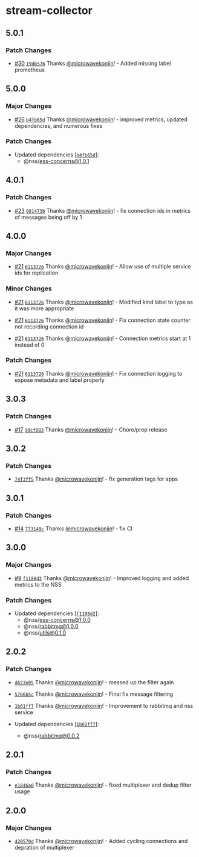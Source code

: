 # stream-collector

## 5.0.1

### Patch Changes

- [#30](https://github.com/nanite-systems/stream/pull/30) [`19db576`](https://github.com/nanite-systems/stream/commit/19db576f78711018b776e2ea09315d4c2d81e2e8) Thanks [@microwavekonijn](https://github.com/microwavekonijn)! - Added missing label prometheus

## 5.0.0

### Major Changes

- [#26](https://github.com/nanite-systems/stream/pull/26) [`b4fb65d`](https://github.com/nanite-systems/stream/commit/b4fb65d086de8591f68ea2928adf41618463bfef) Thanks [@microwavekonijn](https://github.com/microwavekonijn)! - improved metrics, updated dependencies, and numerous fixes

### Patch Changes

- Updated dependencies [[`b4fb65d`](https://github.com/nanite-systems/stream/commit/b4fb65d086de8591f68ea2928adf41618463bfef)]:
  - @nss/ess-concerns@1.0.1

## 4.0.1

### Patch Changes

- [#23](https://github.com/nanite-systems/stream/pull/23) [`081473b`](https://github.com/nanite-systems/stream/commit/081473bd45d2334464ffe065fe41652d1c1bf4f8) Thanks [@microwavekonijn](https://github.com/microwavekonijn)! - fix connection ids in metrics of messages being off by 1

## 4.0.0

### Major Changes

- [#21](https://github.com/nanite-systems/stream/pull/21) [`6113726`](https://github.com/nanite-systems/stream/commit/6113726b96994eacc36ea5d7fe586233715a9e5b) Thanks [@microwavekonijn](https://github.com/microwavekonijn)! - Allow use of multiple service ids for replication

### Minor Changes

- [#21](https://github.com/nanite-systems/stream/pull/21) [`6113726`](https://github.com/nanite-systems/stream/commit/6113726b96994eacc36ea5d7fe586233715a9e5b) Thanks [@microwavekonijn](https://github.com/microwavekonijn)! - Modified kind label to type as it was more appropriate

- [#21](https://github.com/nanite-systems/stream/pull/21) [`6113726`](https://github.com/nanite-systems/stream/commit/6113726b96994eacc36ea5d7fe586233715a9e5b) Thanks [@microwavekonijn](https://github.com/microwavekonijn)! - Fix connection state counter not recording connection id

- [#21](https://github.com/nanite-systems/stream/pull/21) [`6113726`](https://github.com/nanite-systems/stream/commit/6113726b96994eacc36ea5d7fe586233715a9e5b) Thanks [@microwavekonijn](https://github.com/microwavekonijn)! - Connection metrics start at 1 instead of 0

### Patch Changes

- [#21](https://github.com/nanite-systems/stream/pull/21) [`6113726`](https://github.com/nanite-systems/stream/commit/6113726b96994eacc36ea5d7fe586233715a9e5b) Thanks [@microwavekonijn](https://github.com/microwavekonijn)! - Fix connection logging to expose metadata and label properly

## 3.0.3

### Patch Changes

- [#17](https://github.com/nanite-systems/stream/pull/17) [`90cf083`](https://github.com/nanite-systems/stream/commit/90cf083b8db60cbd4b973a19ef95be9e821e7864) Thanks [@microwavekonijn](https://github.com/microwavekonijn)! - Chore/prep release

## 3.0.2

### Patch Changes

- [`74f3ff5`](https://github.com/nanite-systems/stream/commit/74f3ff5ad6b8148284f2677590e8e5e47eda6f02) Thanks [@microwavekonijn](https://github.com/microwavekonijn)! - fix generation tags for apps

## 3.0.1

### Patch Changes

- [#14](https://github.com/nanite-systems/stream/pull/14) [`773149c`](https://github.com/nanite-systems/stream/commit/773149c18836b5e5abcc62b070aab3f637d0cde2) Thanks [@microwavekonijn](https://github.com/microwavekonijn)! - fix CI

## 3.0.0

### Major Changes

- [#9](https://github.com/nanite-systems/stream/pull/9) [`f1188d2`](https://github.com/nanite-systems/stream/commit/f1188d26101dff7781b090d8ba3e397913c14caa) Thanks [@microwavekonijn](https://github.com/microwavekonijn)! - Improved logging and added metrics to the NSS

### Patch Changes

- Updated dependencies [[`f1188d2`](https://github.com/nanite-systems/stream/commit/f1188d26101dff7781b090d8ba3e397913c14caa)]:
  - @nss/ess-concerns@1.0.0
  - @nss/rabbitmq@1.0.0
  - @nss/utils@0.1.0

## 2.0.2

### Patch Changes

- [`d623e05`](https://github.com/nanite-systems/stream/commit/d623e0523fe578de3b7231f5b7378a572c931dfd) Thanks [@microwavekonijn](https://github.com/microwavekonijn)! - messed up the filter again

- [`5706b5c`](https://github.com/nanite-systems/stream/commit/5706b5caf17a32a4bd5d2bbf2dba2a9b35867a38) Thanks [@microwavekonijn](https://github.com/microwavekonijn)! - Final fix message filtering

- [`1b61ff7`](https://github.com/nanite-systems/stream/commit/1b61ff70ca50eb42042f08acabc6aed3738a1f26) Thanks [@microwavekonijn](https://github.com/microwavekonijn)! - Improvement to rabbitmq and nss service

- Updated dependencies [[`1b61ff7`](https://github.com/nanite-systems/stream/commit/1b61ff70ca50eb42042f08acabc6aed3738a1f26)]:
  - @nss/rabbitmq@0.0.2

## 2.0.1

### Patch Changes

- [`e1846a0`](https://github.com/nanite-systems/stream/commit/e1846a0834c4389659b86798fe1cf412e27566ed) Thanks [@microwavekonijn](https://github.com/microwavekonijn)! - fixed multiplexer and dedup filter usage

## 2.0.0

### Major Changes

- [`420570d`](https://github.com/nanite-systems/stream/commit/420570ddf1023238e539c70e49da3614ac9f2031) Thanks [@microwavekonijn](https://github.com/microwavekonijn)! - Added cycling connections and depration of multiplexer
